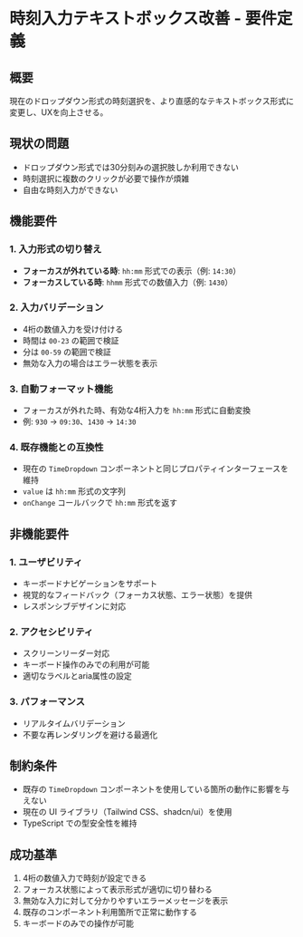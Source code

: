 # 時刻入力テキストボックス改善 - 要件定義

## 概要
現在のドロップダウン形式の時刻選択を、より直感的なテキストボックス形式に変更し、UXを向上させる。

## 現状の問題
- ドロップダウン形式では30分刻みの選択肢しか利用できない
- 時刻選択に複数のクリックが必要で操作が煩雑
- 自由な時刻入力ができない

## 機能要件

### 1. 入力形式の切り替え
- **フォーカスが外れている時**: `hh:mm` 形式での表示（例: `14:30`）
- **フォーカスしている時**: `hhmm` 形式での数値入力（例: `1430`）

### 2. 入力バリデーション
- 4桁の数値入力を受け付ける
- 時間は `00-23` の範囲で検証
- 分は `00-59` の範囲で検証
- 無効な入力の場合はエラー状態を表示

### 3. 自動フォーマット機能
- フォーカスが外れた時、有効な4桁入力を `hh:mm` 形式に自動変換
- 例: `930` → `09:30`、`1430` → `14:30`

### 4. 既存機能との互換性
- 現在の `TimeDropdown` コンポーネントと同じプロパティインターフェースを維持
- `value` は `hh:mm` 形式の文字列
- `onChange` コールバックで `hh:mm` 形式を返す

## 非機能要件

### 1. ユーザビリティ
- キーボードナビゲーションをサポート
- 視覚的なフィードバック（フォーカス状態、エラー状態）を提供
- レスポンシブデザインに対応

### 2. アクセシビリティ
- スクリーンリーダー対応
- キーボード操作のみでの利用が可能
- 適切なラベルとaria属性の設定

### 3. パフォーマンス
- リアルタイムバリデーション
- 不要な再レンダリングを避ける最適化

## 制約条件
- 既存の `TimeDropdown` コンポーネントを使用している箇所の動作に影響を与えない
- 現在の UI ライブラリ（Tailwind CSS、shadcn/ui）を使用
- TypeScript での型安全性を維持

## 成功基準
1. 4桁の数値入力で時刻が設定できる
2. フォーカス状態によって表示形式が適切に切り替わる
3. 無効な入力に対して分かりやすいエラーメッセージを表示
4. 既存のコンポーネント利用箇所で正常に動作する
5. キーボードのみでの操作が可能